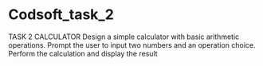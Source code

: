 # Codsoft_task_2
TASK 2
 CALCULATOR
 Design a simple calculator with basic arithmetic operations.
 Prompt the user to input two numbers and an operation choice.
 Perform the calculation and display the result
